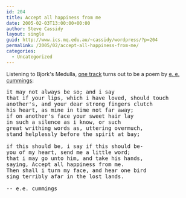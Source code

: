 ```yaml
---
id: 204
title: Accept all happiness from me
date: 2005-02-03T13:00:00+00:00
author: Steve Cassidy
layout: single
guid: http://www.ics.mq.edu.au/~cassidy/wordpress/?p=204
permalink: /2005/02/accept-all-happiness-from-me/
categories:
  - Uncategorized
---
```

Listening to Bjork's Medulla, [one track](http://www.stankygroove.com/albums/bjork.html) turns out to be a poem by [e. e. cummings](http://www.mamohanraj.com/Poets/cummi.html):

<pre>it may not always be so; and i say
that if your lips, which i have loved, should touch
another's, and your dear strong fingers clutch
his heart, as mine in time not far away;
if on another's face your sweet hair lay
in such a silence as i know, or such
great writhing words as, uttering overmuch,
stand helplessly before the spirit at bay;

if this should be, i say if this should be-
you of my heart, send me a little word;
that i may go unto him, and take his hands,
saying, Accept all happiness from me.
Then shall i turn my face, and hear one bird
sing terribly afar in the lost lands. 

-- e.e. cummings </pre>
